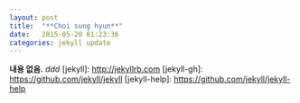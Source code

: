 ```yaml
---
layout: post
title:  "**Choi sung hyun**"
date:   2015-05-20 01:23:36
categories: jekyll update
---
```


**내용 없음.**
*ddd*
[jekyll]:      http://jekyllrb.com
[jekyll-gh]:   https://github.com/jekyll/jekyll
[jekyll-help]: https://github.com/jekyll/jekyll-help
